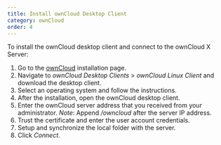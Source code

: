 ```yaml
---
title: Install ownCloud Desktop Client
category: ownCloud
order: 4
---
```


To install the ownCloud desktop client and connect to the ownCloud X Server:

1. Go to the [ownCloud](https://owncloud.com/download/) installation page.
2. Navigate to *ownCloud Desktop Clients* > *ownCloud Linux Client* and download the desktop client.
3. Select an operating system and follow the instructions.
4. After the installation, open the ownCloud desktop client.
5. Enter the ownCloud server address that you received from your administrator.
*Note*: Append */owncloud* after the server IP address.
6. Trust the certificate and enter the user account credentials.
7. Setup and synchronize the local folder with the server.
8. Click *Connect*.

<!---![](//placehold.it/800x600)--->
